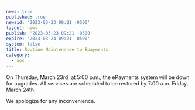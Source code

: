 ```yaml
---
news: true
published: true
newsid: '2023-03-23 09:21 -0500'
layout: news
publish: '2023-03-23 09:21 -0500'
expire: '2023-03-24 09:21 -0500'
system: false
title: Routine Maintenance to Epayments
category:
  - aoc
---
```

On Thursday, March 23rd, at 5:00 p.m., the ePayments system will be down for upgrades. 
All services are scheduled to be restored by 7:00 a.m. Friday, March 24th.  

We apologize for any inconvenience.
